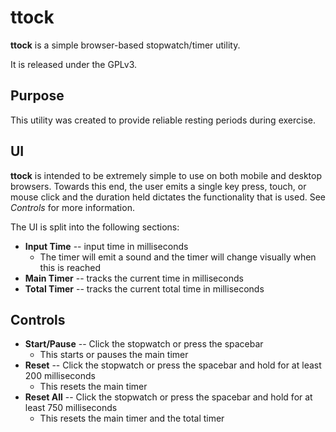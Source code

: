 # ttock
**ttock** is a simple browser-based stopwatch/timer utility.

It is released under the GPLv3.

## Purpose
This utility was created to provide reliable resting periods during exercise.

## UI
**ttock** is intended to be extremely simple to use on both mobile and desktop browsers. Towards this end, the user emits a single key press, touch, or mouse click and the duration held dictates the functionality that is used. See *Controls* for more information.

The UI is split into the following sections:

  * **Input Time** -- input time in milliseconds
    * The timer will emit a sound and the timer will change visually when this is reached
  * **Main Timer** -- tracks the current time in milliseconds
  * **Total Timer** -- tracks the current total time in milliseconds

## Controls
  * **Start/Pause** -- Click the stopwatch or press the spacebar
    * This starts or pauses the main timer
  * **Reset** -- Click the stopwatch or press the spacebar and hold for at least 200 milliseconds
    * This resets the main timer
  * **Reset All** -- Click the stopwatch or press the spacebar and hold for at least 750 milliseconds
    * This resets the main timer and the total timer
